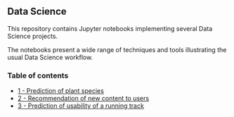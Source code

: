 ## Data Science

This repository contains Jupyter notebooks implementing several Data Science projects. 

The notebooks present a wide range of techniques and tools illustrating the usual Data Science workflow.

### Table of contents

* [1 - Prediction of plant species](https://github.com/bmarroc/data-science/blob/14aa45f7f009931d4d024b77b24cb4a8876da38c/1/ds_1.ipynb)
* [2 - Recommendation of new content to users](https://github.com/bmarroc/data-science/blob/90699958c406fa8b0c60ded7b887707e61b870ed/2/dl_2.ipynb)
* [3 - Prediction of usability of a running track](https://github.com/bmarroc/data-science/blob/d2fe7c1959ec5dd52b66816ccbf86959b6ac8b66/3/dl_3.ipynb)
